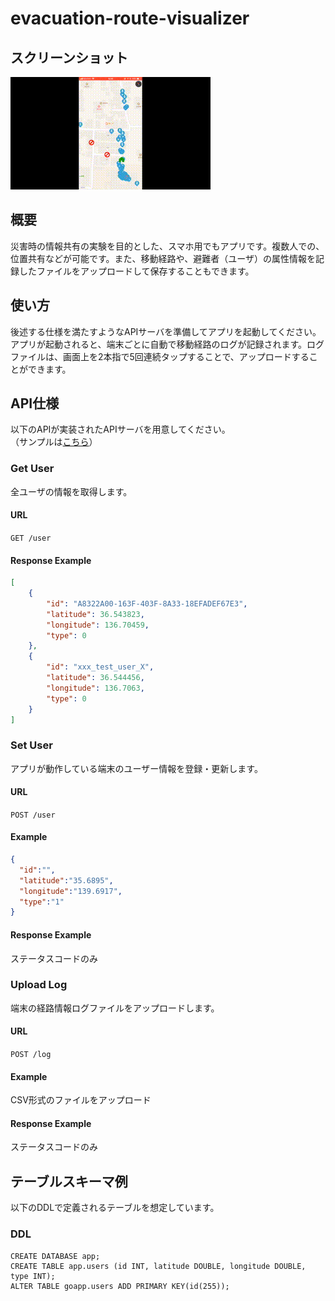 # evacuation-route-visualizer

## スクリーンショット
![](./image/ss1.gif)

## 概要
災害時の情報共有の実験を目的とした、スマホ用でもアプリです。複数人での、位置共有などが可能です。また、移動経路や、避難者（ユーザ）の属性情報を記録したファイルをアップロードして保存することもできます。

## 使い方
後述する仕様を満たすようなAPIサーバを準備してアプリを起動してください。アプリが起動されると、端末ごとに自動で移動経路のログが記録されます。ログファイルは、画面上を2本指で5回連続タップすることで、アップロードすることができます。

## API仕様
以下のAPIが実装されたAPIサーバを用意してください。   
（サンプルは[こちら](https://github.com/prog470dev/evacuation-route-visualizer-back-sample)）
### Get User
全ユーザの情報を取得します。
#### URL
`GET /user`
#### Response Example
```json
[
    {
        "id": "A8322A00-163F-403F-8A33-18EFADEF67E3",
        "latitude": 36.543823,
        "longitude": 136.70459,
        "type": 0
    },
    {
        "id": "xxx_test_user_X",
        "latitude": 36.544456,
        "longitude": 136.7063,
        "type": 0
    }
]
```

### Set User
アプリが動作している端末のユーザー情報を登録・更新します。
#### URL
`POST /user`
#### Example
```json
{
  "id":"",
  "latitude":"35.6895",
  "longitude":"139.6917",
  "type":"1"  
}
```
#### Response Example
ステータスコードのみ

### Upload Log
端末の経路情報ログファイルをアップロードします。
#### URL
`POST /log`
#### Example
CSV形式のファイルをアップロード
#### Response Example
ステータスコードのみ

## テーブルスキーマ例
以下のDDLで定義されるテーブルを想定しています。
### DDL
```
CREATE DATABASE app;
CREATE TABLE app.users (id INT, latitude DOUBLE, longitude DOUBLE, type INT);
ALTER TABLE goapp.users ADD PRIMARY KEY(id(255));
```
